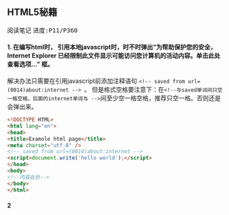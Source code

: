 ## HTML5秘籍
<kbd>阅读笔记</kbd> <kbd>进度:P11/P360 </kbd>

#### 1. 在编写html时， 引用本地javascript时，时不时弹出“为帮助保护您的安全，Internet Explorer 已经限制此文件显示可能访问您计算机的活动内容。单击此处查看选项…” 框。

解决办法只需要在引用javascript前添加注释语句 ```<!-- saved from url=(0014)about:internet --> ```。 但是格式空格要注意下：在```<!--与saved单词间只空一格空格，后面的internet单词与 -->```间至少空一格空格，推荐只空一格。否则还是会弹出来。

``` HTML
<!DOCTYPE HTML>
<html lang="en">
<head>
<title>Examole html page</title>  
<meta charset="utf-8" />
<!-- saved from url=(0014)about:internet -->
<script>document.write('hello world');</script>
</head>
<body>
<!--内容此处-->
</body>
</html>
```

#### 2
<!--stackedit_data:
eyJoaXN0b3J5IjpbLTUyNjYyODIxNCwxNDk3NDE2NjQyLC0zMT
c4OTAwNjUsMTc5NDg0Njg5OSwtMzczMzkxMDg5LC0xMTE0Njgy
OTU3XX0=
-->